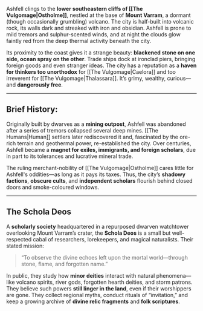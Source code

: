 Ashfell clings to the **lower southeastern cliffs of [[The Vulgomage|Ostholme]]**, nestled at the base of **Mount Varram**, a dormant (though occasionally grumbling) volcano. The city is half-built into volcanic rock, its walls dark and streaked with iron and obsidian. Ashfell is prone to mild tremors and sulphur-scented winds, and at night the clouds glow faintly red from the deep thermal activity beneath the city.

Its proximity to the coast gives it a strange beauty: **blackened stone on one side, ocean spray on the other**. Trade ships dock at ironclad piers, bringing foreign goods and even stranger ideas. The city has a reputation as a **haven for thinkers too unorthodox** for [[The Vulgomage|Caelora]] and too irreverent for [[The Vulgomage|Thalassara]]. It’s grimy, wealthy, curious—and **dangerously free**.

---

## **Brief History:**

Originally built by dwarves as a **mining outpost**, Ashfell was abandoned after a series of tremors collapsed several deep mines. [[The Humans|Human]] settlers later rediscovered it and, fascinated by the ore-rich terrain and geothermal power, re-established the city. Over centuries, Ashfell became a **magnet for exiles, immigrants, and foreign scholars**, due in part to its tolerances and lucrative mineral trade.

The ruling merchant-nobility of [[The Vulgomage|Ostholme]] cares little for Ashfell's oddities—as long as it pays its taxes. Thus, the city’s **shadowy factions**, **obscure cults**, and **independent scholars** flourish behind closed doors and smoke-coloured windows.

---

## **The Schola Deos** 

A **scholarly society** headquartered in a repurposed dwarven watchtower overlooking Mount Varram’s crater, the **Schola Deos** is a small but well-respected cabal of researchers, lorekeepers, and magical naturalists. Their stated mission:

> “To observe the divine echoes left upon the mortal world—through stone, flame, and forgotten name.”

In public, they study how **minor deities** interact with natural phenomena—like volcano spirits, river gods, forgotten hearth deities, and storm patrons. They believe such powers **still linger in the land**, even if their worshippers are gone. They collect regional myths, conduct rituals of “invitation,” and keep a growing archive of **divine relic fragments** and **folk scriptures**.